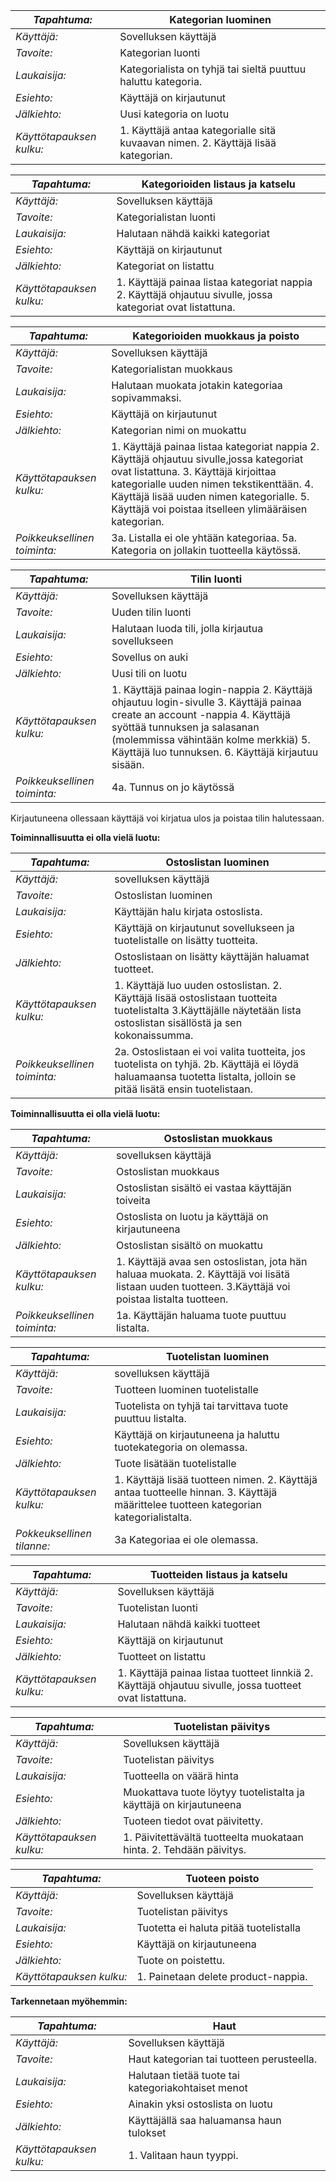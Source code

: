 
_Tapahtuma:_ | Kategorian luominen
--- | ---
_Käyttäjä:_ | Sovelluksen käyttäjä
_Tavoite:_ | Kategorian luonti 
_Laukaisija:_ | Kategorialista on tyhjä tai sieltä puuttuu haluttu kategoria.
_Esiehto:_ | Käyttäjä on kirjautunut 
_Jälkiehto:_ | Uusi kategoria on luotu
_Käyttötapauksen kulku:_ | 1. Käyttäjä antaa kategorialle sitä kuvaavan nimen. 2. Käyttäjä lisää kategorian.

_Tapahtuma:_ | Kategorioiden listaus ja katselu
--- | ---
_Käyttäjä:_ | Sovelluksen käyttäjä
_Tavoite:_ | Kategorialistan luonti 
_Laukaisija:_ | Halutaan nähdä kaikki kategoriat
_Esiehto:_ |  Käyttäjä on kirjautunut 
_Jälkiehto:_ | Kategoriat on listattu
_Käyttötapauksen kulku:_ | 1. Käyttäjä painaa listaa kategoriat nappia 2. Käyttäjä ohjautuu sivulle, jossa kategoriat ovat listattuna.


_Tapahtuma:_ | Kategorioiden muokkaus ja poisto
--- | ---
_Käyttäjä:_ | Sovelluksen käyttäjä
_Tavoite:_ | Kategorialistan muokkaus 
_Laukaisija:_ | Halutaan muokata jotakin kategoriaa sopivammaksi.
_Esiehto:_ | Käyttäjä on kirjautunut
_Jälkiehto:_ | Kategorian nimi on muokattu
_Käyttötapauksen kulku:_ | 1. Käyttäjä painaa listaa kategoriat nappia 2. Käyttäjä ohjautuu sivulle,jossa kategoriat ovat listattuna. 3. Käyttäjä kirjoittaa kategorialle uuden nimen tekstikenttään. 4. Käyttäjä lisää uuden nimen kategorialle. 5. Käyttäjä voi poistaa itselleen ylimääräisen kategorian.
 _Poikkeuksellinen toiminta:_ | 3a. Listalla ei ole yhtään kategoriaa. 5a. Kategoria on jollakin tuotteella käytössä.
 
 _Tapahtuma:_ | Tilin luonti
--- | ---
_Käyttäjä:_ | Sovelluksen käyttäjä
_Tavoite:_ | Uuden tilin luonti 
_Laukaisija:_ | Halutaan luoda tili, jolla kirjautua sovellukseen
_Esiehto:_ | Sovellus on auki 
_Jälkiehto:_ | Uusi tili on luotu
_Käyttötapauksen kulku:_ | 1. Käyttäjä painaa login-nappia 2. Käyttäjä ohjautuu login-sivulle 3. Käyttäjä painaa create an account -nappia 4. Käyttäjä syöttää tunnuksen ja salasanan (molemmissa vähintään kolme merkkiä) 5. Käyttäjä luo tunnuksen. 6. Käyttäjä kirjautuu sisään.
 _Poikkeuksellinen toiminta:_ | 4a. Tunnus on jo käytössä 
 
Kirjautuneena ollessaan käyttäjä voi kirjatua ulos ja poistaa tilin halutessaan.
 
**Toiminnallisuutta ei olla vielä luotu:**

_Tapahtuma:_ | Ostoslistan luominen
--- | ---
 _Käyttäjä:_ | sovelluksen käyttäjä 
 _Tavoite:_ | Ostoslistan luominen
_Laukaisija:_ | Käyttäjän halu kirjata ostoslista. 
_Esiehto:_ | Käyttäjä on kirjautunut sovellukseen ja tuotelistalle on lisätty tuotteita.
_Jälkiehto:_ | Ostoslistaan on lisätty käyttäjän haluamat tuotteet.
 _Käyttötapauksen kulku:_  |1. Käyttäjä luo uuden ostoslistan.  2. Käyttäjä lisää ostoslistaan tuotteita tuotelistalta 3.Käyttäjälle näytetään lista ostoslistan sisällöstä ja sen kokonaissumma.
 _Poikkeuksellinen toiminta:_ | 2a. Ostoslistaan ei voi valita tuotteita, jos tuotelista on tyhjä. 2b. Käyttäjä ei löydä haluamaansa tuotetta listalta, jolloin se pitää lisätä ensin tuotelistaan.

**Toiminnallisuutta ei olla vielä luotu:**

_Tapahtuma:_ | Ostoslistan muokkaus
--- | ---
_Käyttäjä:_ | sovelluksen käyttäjä
_Tavoite:_ | Ostoslistan muokkaus
_Laukaisija:_ | Ostoslistan sisältö ei vastaa käyttäjän toiveita
_Esiehto:_ | Ostoslista on luotu ja käyttäjä on kirjautuneena
_Jälkiehto:_ | Ostoslistan sisältö on muokattu
_Käyttötapauksen kulku:_ | 1. Käyttäjä avaa sen ostoslistan, jota hän haluaa muokata. 2. Käyttäjä voi lisätä listaan uuden tuotteen. 3.Käyttäjä voi poistaa listalta tuotteen.
_Poikkeuksellinen toiminta:_ | 1a. Käyttäjän haluama tuote puuttuu listalta.


_Tapahtuma:_ | Tuotelistan luominen
--- | ---
_Käyttäjä:_ | sovelluksen käyttäjä
_Tavoite:_ | Tuotteen luominen tuotelistalle
_Laukaisija:_ | Tuotelista on tyhjä tai tarvittava tuote puuttuu listalta.
_Esiehto:_  | Käyttäjä on kirjautuneena ja haluttu tuotekategoria on olemassa.
_Jälkiehto:_ | Tuote lisätään tuotelistalle
_Käyttötapauksen kulku:_ | 1. Käyttäjä lisää tuotteen nimen. 2. Käyttäjä antaa tuotteelle hinnan. 3. Käyttäjä määrittelee tuotteen kategorian kategorialistalta.
_Pokkeuksellinen tilanne:_ | 3a Kategoriaa ei ole olemassa.

_Tapahtuma:_ | Tuotteiden listaus ja katselu
--- | ---
_Käyttäjä:_ | Sovelluksen käyttäjä
_Tavoite:_ | Tuotelistan luonti 
_Laukaisija:_ | Halutaan nähdä kaikki tuotteet
_Esiehto:_ |  Käyttäjä on kirjautunut 
_Jälkiehto:_ | Tuotteet on listattu
_Käyttötapauksen kulku:_ | 1. Käyttäjä painaa listaa tuotteet linnkiä 2. Käyttäjä ohjautuu sivulle, jossa tuotteet ovat listattuna.

_Tapahtuma:_  | Tuotelistan päivitys
--- | ---
_Käyttäjä:_ |  Sovelluksen käyttäjä
_Tavoite:_ | Tuotelistan päivitys
_Laukaisija:_ | Tuotteella on väärä hinta
_Esiehto:_ | Muokattava tuote löytyy tuotelistalta ja käyttäjä on kirjautuneena
_Jälkiehto:_ | Tuoteen tiedot ovat päivitetty.
_Käyttötapauksen kulku:_ | 1. Päivitettävältä tuotteelta muokataan hinta. 2. Tehdään päivitys.
 
_Tapahtuma:_  | Tuoteen poisto
--- | ---
_Käyttäjä:_ |  Sovelluksen käyttäjä
_Tavoite:_ | Tuotelistan päivitys
_Laukaisija:_ | Tuotetta ei haluta pitää tuotelistalla
_Esiehto:_ | Käyttäjä on kirjautuneena
_Jälkiehto:_ | Tuote on poistettu.
_Käyttötapauksen kulku:_ | 1. Painetaan delete product-nappia.
 
 **Tarkennetaan myöhemmin:**
 
 _Tapahtuma:_ | Haut
 --- | ---
 _Käyttäjä:_ | Sovelluksen käyttäjä
 _Tavoite:_ | Haut kategorian tai tuotteen perusteella.
 _Laukaisija:_ | Halutaan tietää tuote tai kategoriakohtaiset menot
 _Esiehto:_ | Ainakin yksi ostoslista on luotu
 _Jälkiehto:_ | Käyttäjällä saa haluamansa haun tulokset
 _Käyttötapauksen kulku:_ | 1. Valitaan haun tyyppi.
